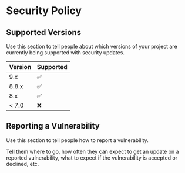 # Security Policy

## Supported Versions

Use this section to tell people about which versions of your project are
currently being supported with security updates.

| Version | Supported          |
| ------- | ------------------ |
| 9.x   | :white_check_mark: |
| 8.8.x   | :white_check_mark: |
| 8.x   | :white_check_mark:  |
| < 7.0   | :x:                |

## Reporting a Vulnerability

Use this section to tell people how to report a vulnerability.

Tell them where to go, how often they can expect to get an update on a
reported vulnerability, what to expect if the vulnerability is accepted or
declined, etc.
